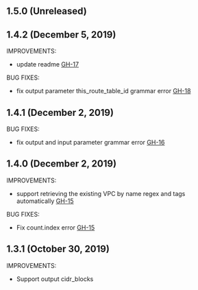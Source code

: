 ## 1.5.0 (Unreleased)
## 1.4.2 (December 5, 2019)

IMPROVEMENTS:

- update readme [GH-17](https://github.com/terraform-alicloud-modules/terraform-alicloud-vpc/pull/17)

BUG FIXES:

- fix output parameter this_route_table_id grammar error [GH-18](https://github.com/terraform-alicloud-modules/terraform-alicloud-vpc/pull/18)

## 1.4.1 (December 2, 2019)

BUG FIXES:

- fix output and input parameter grammar error [GH-16](https://github.com/terraform-alicloud-modules/terraform-alicloud-vpc/pull/16)

## 1.4.0 (December 2, 2019)

IMPROVEMENTS:

- support retrieving the existing VPC by name regex and tags automatically [GH-15](https://github.com/terraform-alicloud-modules/terraform-alicloud-vpc/pull/15)

BUG FIXES:

- Fix count.index error [GH-15](https://github.com/terraform-alicloud-modules/terraform-alicloud-vpc/pull/15)

## 1.3.1 (October 30, 2019)

IMPROVEMENTS:

- Support output cidr_blocks


